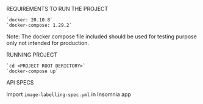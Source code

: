 REQUIREMENTS TO RUN THE PROJECT

    `docker: 20.10.8`
    `docker-compose: 1.29.2`

Note: The docker compose file included should be used for testing purpose only not intended for production.

RUNNING PROJECT

    `cd <PROJECT ROOT DERICTORY>`
    `docker-compose up`


API SPECS

Import `image-labelling-spec.yml` in Insomnia app